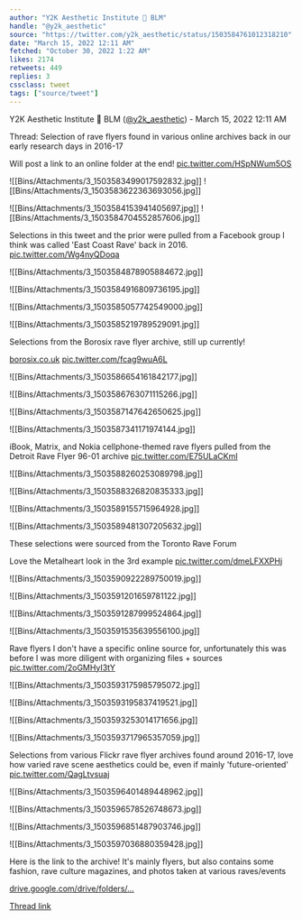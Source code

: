 ```yaml
---
author: "Y2K Aesthetic Institute 💽 BLM"
handle: "@y2k_aesthetic"
source: "https://twitter.com/y2k_aesthetic/status/1503584761012318210"
date: "March 15, 2022 12:11 AM"
fetched: "October 30, 2022 1:22 AM"
likes: 2174
retweets: 449
replies: 3
cssclass: tweet
tags: ["source/tweet"]
---
```


Y2K Aesthetic Institute 💽 BLM ([@y2k_aesthetic](https://twitter.com/y2k_aesthetic)) - March 15, 2022 12:11 AM

Thread: Selection of rave flyers found in various online archives back in our early research days in 2016-17

Will post a link to an online folder at the end! [pic.twitter.com/HSpNWum5OS](https://twitter.com/y2k_aesthetic/status/1503584761012318210/photo/1)

![[Bins/Attachments/3_1503583499017592832.jpg]]
![[Bins/Attachments/3_1503583622363693056.jpg]]

![[Bins/Attachments/3_1503584153941405697.jpg]]
![[Bins/Attachments/3_1503584704552857606.jpg]]

Selections in this tweet and the prior were pulled from a Facebook group I think was called 'East Coast Rave' back in 2016. [pic.twitter.com/Wg4nyQDoqa](https://twitter.com/y2k_aesthetic/status/1503585460475498497/photo/1)

![[Bins/Attachments/3_1503584878905884672.jpg]]

![[Bins/Attachments/3_1503584916809736195.jpg]]

![[Bins/Attachments/3_1503585057742549000.jpg]]

![[Bins/Attachments/3_1503585219789529091.jpg]]

Selections from the Borosix rave flyer archive, still up currently!

[borosix.co.uk](http://www.borosix.co.uk/) [pic.twitter.com/fcag9wuA6L](https://twitter.com/y2k_aesthetic/status/1503587702372896769/photo/1)

![[Bins/Attachments/3_1503586654161842177.jpg]]

![[Bins/Attachments/3_1503586763071115266.jpg]]

![[Bins/Attachments/3_1503587147642650625.jpg]]

![[Bins/Attachments/3_1503587341171974144.jpg]]

iBook, Matrix, and Nokia cellphone-themed rave flyers pulled from the Detroit Rave Flyer 96-01 archive [pic.twitter.com/E75ULaCKmI](https://twitter.com/y2k_aesthetic/status/1503589805426241536/photo/1)

![[Bins/Attachments/3_1503588260253089798.jpg]]

![[Bins/Attachments/3_1503588326820835333.jpg]]

![[Bins/Attachments/3_1503589155715964928.jpg]]

![[Bins/Attachments/3_1503589481307205632.jpg]]

These selections were sourced from the Toronto Rave Forum 

Love the Metalheart look in the 3rd example [pic.twitter.com/dmeLFXXPHj](https://twitter.com/y2k_aesthetic/status/1503591991120064514/photo/1)

![[Bins/Attachments/3_1503590922289750019.jpg]]

![[Bins/Attachments/3_1503591201659781122.jpg]]

![[Bins/Attachments/3_1503591287999524864.jpg]]

![[Bins/Attachments/3_1503591535639556100.jpg]]

Rave flyers I don't have a specific online source for, unfortunately this was before I was more diligent with organizing files + sources [pic.twitter.com/2oGMHyI3tY](https://twitter.com/y2k_aesthetic/status/1503593795887124480/photo/1)

![[Bins/Attachments/3_1503593175985795072.jpg]]

![[Bins/Attachments/3_1503593195837419521.jpg]]

![[Bins/Attachments/3_1503593253014171656.jpg]]

![[Bins/Attachments/3_1503593717965357059.jpg]]

Selections from various Flickr rave flyer archives found around 2016-17, love how varied rave scene aesthetics could be, even if mainly 'future-oriented' [pic.twitter.com/QagLtvsuaj](https://twitter.com/y2k_aesthetic/status/1503597489777098753/photo/1)

![[Bins/Attachments/3_1503596401489448962.jpg]]

![[Bins/Attachments/3_1503596578526748673.jpg]]

![[Bins/Attachments/3_1503596851487903746.jpg]]

![[Bins/Attachments/3_1503597036880359428.jpg]]

Here is the link to the archive! It's mainly flyers, but also contains some fashion, rave culture magazines, and photos taken at various raves/events

[drive.google.com/drive/folders/…](https://drive.google.com/drive/folders/1JuFhroxBCtcHd2pWiq67HDI8p-ZcCJBL?usp=sharing)

[Thread link](https://twitter.com/y2k_aesthetic/status/1503584761012318210)